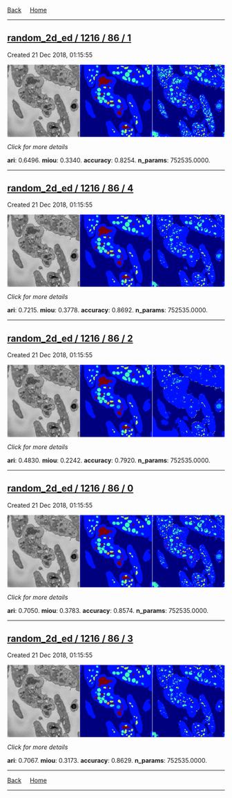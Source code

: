 
[Back](..)&nbsp;&nbsp;&nbsp;&nbsp;&nbsp;[Home](https://leapmanlab.github.io/snapshots)

---

<div class="summary"><a href="1"><h2>random_2d_ed / 1216 / 86 / 1</h2></a><p>Created 21 Dec 2018, 01:15:55
</p><a href="1"><img src="1/media/summary.png" align="center"></a><p>
<i>Click for more details</i>
</p></div>

**ari**: 0.6496. **miou**: 0.3340. **accuracy**: 0.8254. **n_params**: 752535.0000. 

---

<div class="summary"><a href="4"><h2>random_2d_ed / 1216 / 86 / 4</h2></a><p>Created 21 Dec 2018, 01:15:55
</p><a href="4"><img src="4/media/summary.png" align="center"></a><p>
<i>Click for more details</i>
</p></div>

**ari**: 0.7215. **miou**: 0.3778. **accuracy**: 0.8692. **n_params**: 752535.0000. 

---

<div class="summary"><a href="2"><h2>random_2d_ed / 1216 / 86 / 2</h2></a><p>Created 21 Dec 2018, 01:15:55
</p><a href="2"><img src="2/media/summary.png" align="center"></a><p>
<i>Click for more details</i>
</p></div>

**ari**: 0.4830. **miou**: 0.2242. **accuracy**: 0.7920. **n_params**: 752535.0000. 

---

<div class="summary"><a href="0"><h2>random_2d_ed / 1216 / 86 / 0</h2></a><p>Created 21 Dec 2018, 01:15:55
</p><a href="0"><img src="0/media/summary.png" align="center"></a><p>
<i>Click for more details</i>
</p></div>

**ari**: 0.7050. **miou**: 0.3783. **accuracy**: 0.8574. **n_params**: 752535.0000. 

---

<div class="summary"><a href="3"><h2>random_2d_ed / 1216 / 86 / 3</h2></a><p>Created 21 Dec 2018, 01:15:55
</p><a href="3"><img src="3/media/summary.png" align="center"></a><p>
<i>Click for more details</i>
</p></div>

**ari**: 0.7067. **miou**: 0.3173. **accuracy**: 0.8629. **n_params**: 752535.0000. 

---

[Back](..)&nbsp;&nbsp;&nbsp;&nbsp;&nbsp;[Home](https://leapmanlab.github.io/snapshots)

---